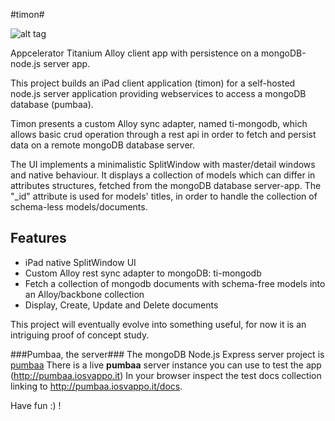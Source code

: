#timon#


![alt tag](http://www.inseparabile.com/images/Suricato_2_1_.jpg)


Appcelerator Titanium Alloy client app with persistence on a mongoDB-node.js server app.

This project builds an iPad client application (timon) for a self-hosted node.js
server application providing webservices to access a mongoDB database (pumbaa).

Timon presents a custom Alloy sync adapter, named ti-mongodb, which allows basic crud operation
through a rest api in order to fetch and persist data on a remote mongoDB database server.

The UI implements a minimalistic SplitWindow with master/detail windows and native behaviour.
It displays a collection of models which can differ in attributes structures, fetched 
from the mongoDB database server-app. The "_id" attribute is used for models' titles,
in order to handle the collection of schema-less models/documents.

## Features ##
- iPad native SplitWindow UI
- Custom Alloy rest sync adapter to mongoDB: ti-mongodb
- Fetch a collection of mongodb documents with schema-free models into an Alloy/backbone collection
- Display, Create, Update and Delete documents

This project will eventually evolve into something useful, for now it is an intriguing proof of concept study.

###Pumbaa, the server###
The mongoDB Node.js Express server project is [pumbaa](https://github.com/tripitakit/pumbaa/wiki)
There is a live **pumbaa** server instance you can use to test the app (http://pumbaa.iosvappo.it)
In your browser inspect the test docs collection linking to http://pumbaa.iosvappo.it/docs.

Have fun :) !


